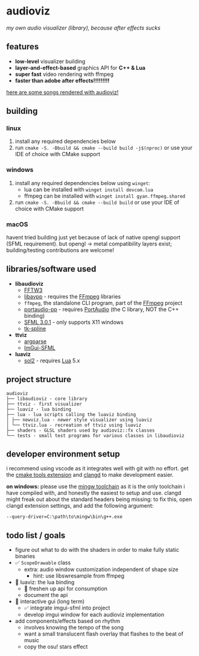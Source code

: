 # audioviz
*my own audio visualizer (library), because after effects sucks*

## features
- **low-level** visualizer building
- **layer-and-effect-based** graphics API for **C++ & Lua**
- **super fast** video rendering with ffmpeg
- **faster than adobe after effects!!!!!!!!!**

[here are some songs rendered with audioviz!](https://youtube.com/playlist?list=PLq63g2iq0LVvxNjjoYOL4GMTOdXEdHsBf)

## building
### linux
1. install any required dependencies below
2. run `cmake -S. -Bbuild && cmake --build build -j$(nproc)` or use your IDE of choice with CMake support

### windows
1. install any required dependencies below using `winget`:
   - lua can be installed with `winget install devcom.lua`
   - ffmpeg can be installed with `winget install gyan.ffmpeg.shared`
2. run `cmake -S. -Bbuild && cmake --build build` or use your IDE of choice with CMake support

### macOS
havent tried building just yet because of lack of native opengl support (SFML requirement). but opengl -> metal compatibility layers exist; building/testing contributions are welcome!

## libraries/software used
- **libaudioviz**
  - [FFTW3](https://fftw.org)
  - [libavpp](https://github.com/trustytrojan/libavpp) - requires the [FFmpeg](https://ffmpeg.org) libraries
  - `ffmpeg`, the standalone CLI program, part of the [FFmpeg](https://ffmpeg.org) project
  - [portaudio-pp](https://github.com/trustytrojan/portaudio-pp) - requires [PortAudio](https://www.portaudio.com) (the C library, NOT the C++ binding)
  - [SFML 3.0.1](https://github.com/SFML/SFML/tree/3.0.1) - only supports X11 windows
  - [tk-spline](https://github.com/ttk592/spline)
- **ttviz**
  - [argparse](https://github.com/p-ranav/argparse)
  - [ImGui-SFML](https://github.com/SFML/imgui-sfml)
- **luaviz**
  - [sol2](https://github.com/ThePhD/sol2) - requires [Lua](https://lua.org/) 5.x

## project structure
```
audioviz
├── libaudioviz - core library
├── ttviz - first visualizer
├── luaviz - lua binding
├── lua - lua scripts calling the luaviz binding
│ ├── newviz.lua - newer style visualizer using luaviz
│ └── ttviz.lua - recreation of ttviz using luaviz
├── shaders - GLSL shaders used by audioviz::fx classes
└── tests - small test programs for various classes in libaudioviz
```

## developer environment setup
i recommend using vscode as it integrates well with git with no effort. get the [cmake tools extension](https://marketplace.visualstudio.com/items?itemName=ms-vscode.cmake-tools) and [clangd](https://marketplace.visualstudio.com/items?itemName=llvm-vs-code-extensions.vscode-clangd) to make development easier.

**on windows:** please use the [mingw toolchain](https://github.com/niXman/mingw-builds-binaries/releases) as it is the only toolchain i have compiled with, and honestly the easiest to setup and use. clangd might freak out about the standard headers being missing: to fix this, open clangd extension settings, and add the following argument:
```
--query-driver=C:\path\to\mingw\bin\g++.exe
```

## todo list / goals
- figure out what to do with the shaders in order to make fully static binaries
- ✅️ `ScopeDrawable` class
  - extra: audio window customization independent of shape size
    - hint: use libswresample from ffmpeg
- 🔄 luaviz: the lua binding
  - 🔄 freshen up api for consumption
  - document the api
- 🔄 interactive gui (long term)
  - ✅️ integrate imgui-sfml into project
  - develop imgui window for each audioviz implementation
- add components/effects based on rhythm
  - involves knowing the tempo of the song
  - want a small translucent flash overlay that flashes to the beat of music
  - copy the osu! stars effect